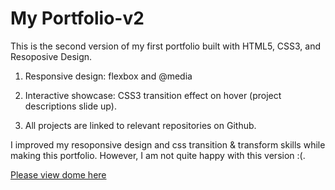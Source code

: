 # My Portfolio-v2

This is the second version of my first portfolio built with HTML5, CSS3, and Resoposive Design.

1. Responsive design: flexbox and @media

2. Interactive showcase:  CSS3 transition effect on hover (project descriptions slide up).

3. All projects are linked to relevant repositories on Github.

I improved my resoponsive design and css transition & transform skills while making this portfolio.
However, I am not quite happy with this version :(. 

[Please view dome here](http://htmlpreview.github.io/?https://github.com/StefanieWang/myPortfolio-v2/blob/master/index.html)
